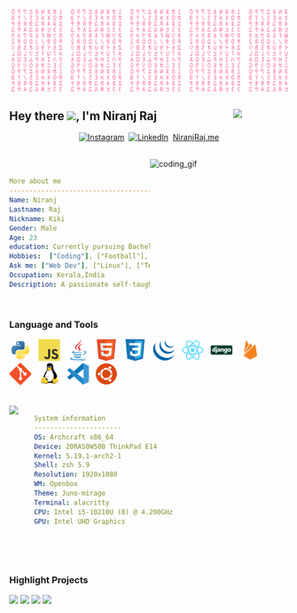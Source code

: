 ![Matrix SVG](matrix.svg)

## Hey there <img src="https://media.giphy.com/media/hvRJCLFzcasrR4ia7z/giphy.gif" width="25px">, I'm Niranj Raj <img align='right' src='https://user-images.githubusercontent.com/5713670/87202985-820dcb80-c2b6-11ea-9f56-7ec461c497c3.gif' width='100'>


<div align='center'>

<a href="https://www.instagram.com/_im_wheezing/"><img src="https://img.shields.io/badge/instagram-%23E4405F.svg?&style=for-the-badge&logo=instagram&logoColor=white" alt="Instagram" /></a>&nbsp;
<a href="www.linkedin.com/in/niranj-rajesh-b97361196"><img src="https://img.shields.io/badge/linkedin-%230077B5.svg?&style=for-the-badge&logo=linkedin&logoColor=white" alt="LinkedIn" /></a>&nbsp;
<a href="www.niranjraj.me" >NiranjRaj.me</a>
</div>

<br/>

<img align="right" height="240px" width="250px" src="https://media.giphy.com/media/xUA7bdpLxQhsSQdyog/giphy.gif" alt="coding_gif">

```yaml

More about me
------------------------------------------
Name: Niranj
Lastname: Raj
Nickname: Kiki
Gender: Male
Age: 23
education: Currently pursuing Bachelor's in Technology
Hobbies:  ["Coding"], ["Football"], ["Movies"], ["Gaming"], ["Music"], ["Ricing"]
Ask me: ["Web Dev"], ["Linux"], ["Tech"]
Occupation: Kerala,India
Description: A passionate self-taught full stack web developer

```

<br/>

### Language and Tools

<div>
    <img src="https://raw.githubusercontent.com/devicons/devicon/master/icons/python/python-original.svg" width="40px">
    &nbsp;
    <img src="https://raw.githubusercontent.com/devicons/devicon/9f4f5cdb393299a81125eb5127929ea7bfe42889/icons/javascript/javascript-original.svg" width="40px">
    &nbsp;
    <img src="https://raw.githubusercontent.com/devicons/devicon/9f4f5cdb393299a81125eb5127929ea7bfe42889/icons/java/java-original.svg" width="40px">
    &nbsp;
    <img src="https://raw.githubusercontent.com/devicons/devicon/9f4f5cdb393299a81125eb5127929ea7bfe42889/icons/html5/html5-original.svg" width="40px">
    &nbsp;
    <img src="https://raw.githubusercontent.com/devicons/devicon/master/icons/css3/css3-original.svg" width="40px">
    &nbsp;
    <img src="https://raw.githubusercontent.com/devicons/devicon/9f4f5cdb393299a81125eb5127929ea7bfe42889/icons/jquery/jquery-original.svg" width="40px">
    &nbsp;
    <img src="https://raw.githubusercontent.com/devicons/devicon/9f4f5cdb393299a81125eb5127929ea7bfe42889/icons/react/react-original.svg" width="40px">
    &nbsp;
    <img src="https://raw.githubusercontent.com/devicons/devicon/9f4f5cdb393299a81125eb5127929ea7bfe42889/icons/django/django-original.svg" width="40px">
    &nbsp;
    <img src="https://raw.githubusercontent.com/devicons/devicon/9f4f5cdb393299a81125eb5127929ea7bfe42889/icons/firebase/firebase-plain.svg" width="40px">
    &nbsp;
    <img src="https://raw.githubusercontent.com/devicons/devicon/9f4f5cdb393299a81125eb5127929ea7bfe42889/icons/git/git-original.svg" width="40px">
    &nbsp;
    <img src="https://raw.githubusercontent.com/devicons/devicon/9f4f5cdb393299a81125eb5127929ea7bfe42889/icons/linux/linux-original.svg" width="40px">
    &nbsp;
    <img src="https://raw.githubusercontent.com/devicons/devicon/9f4f5cdb393299a81125eb5127929ea7bfe42889/icons/vscode/vscode-original.svg" width="40px">
    &nbsp;
    <img src="https://raw.githubusercontent.com/devicons/devicon/9f4f5cdb393299a81125eb5127929ea7bfe42889/icons/ubuntu/ubuntu-plain.svg" width="40px">
</div>

<br/>
<br/>

<img align="left" src="https://github-readme-stats.vercel.app/api/top-langs/?username=niranjraj&show_icons=true&hide_border=true&theme=radical">

```yaml
    System information
    ----------------------
    OS: Archcraft x86_64
    Device: 20RAS0W500 ThinkPad E14
    Kernel: 5.19.1-arch2-1
    Shell: zsh 5.9
    Resolution: 1920x1080
    WM: Openbox
    Theme: Juno-mirage
    Terminal: alacritty
    CPU: Intel i5-10210U (8) @ 4.200GHz
    GPU: Intel UHD Graphics
  
```
<br/>
<br/>

### Highlight Projects

<a href="https://github.com/niranjraj/invoice-app"><img src="https://github-readme-stats.vercel.app/api/pin/?username=niranjraj&repo=invoice-app&title_color=FB408B&text_color=A8FDF6&bg_color=141321&hide_border=true"></a>
<a href="https://github.com/niranjraj/Supplyco-web-app"><img src="https://github-readme-stats.vercel.app/api/pin/?username=niranjraj&repo=Supplyco-web-app&title_color=FB408B&text_color=A8FDF6&bg_color=141321&hide_border=true"></a>
<a  href="https://github.com/niranjraj/Dotfiles"><img   src="https://github-readme-stats.vercel.app/api/pin/?username=niranjraj&repo=Dotfiles&title_color=FB408B&text_color=A8FDF6&bg_color=141321&hide_border=true"></a>
<a  href="https://github.com/niranjraj/PersonalPortfolio-2022"><img   src="https://github-readme-stats.vercel.app/api/pin/?username=niranjraj&repo=PersonalPortfolio-2022&title_color=FB408B&text_color=A8FDF6&bg_color=141321&hide_border=true"></a>

